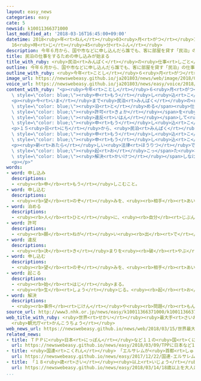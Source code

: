```yaml
---
layout: easy_news
categories: easy
cate: 5
newsid: k10011366371000
last_modified_at: '2018-03-16T16:45:00+09:00'
datetime: 2018<ruby>年<rt>ねん</rt></ruby>03<ruby>月<rt>がつ</rt></ruby>16<ruby>日<rt>にち</rt></ruby>
  16<ruby>時<rt>じ</rt></ruby>45<ruby>分<rt>ふん</rt></ruby>
description: 今年６月から、国や市などに申し込んだら誰でも、客に部屋を貸す「民泊」の仕事ができるようになります。
title: 民泊の仕事をするための申し込みが始まる
title_with_ruby: <ruby>民泊<rt>みんぱく</rt></ruby>の<ruby>仕事<rt>しごと</rt></ruby>をするための<ruby>申<rt>もう</rt></ruby>し<ruby>込<rt>こ</rt></ruby>みが<ruby>始<rt>はじ</rt></ruby>まる
outline: 今年６月から、国や市などに申し込んだら誰でも、客に部屋を貸す「民泊」の仕事ができるようになります。
outline_with_ruby: <ruby>今年<rt>ことし</rt></ruby>６<ruby>月<rt>がつ</rt></ruby>から、<ruby>国<rt>くに</rt></ruby>や<ruby>市<rt>し</rt></ruby>などに<ruby>申<rt>もう</rt></ruby>し<ruby>込<rt>こ</rt></ruby>んだら<ruby>誰<rt>だれ</rt></ruby>でも、<ruby>客<rt>きゃく</rt></ruby>に<ruby>部屋<rt>へや</rt></ruby>を<ruby>貸<rt>か</rt></ruby>す「<ruby>民泊<rt>みんぱく</rt></ruby>」の<ruby>仕事<rt>しごと</rt></ruby>ができるようになります。
image_url: https://newswebeasy.github.io/ja201803/news/web/image/2018/03/15/K10011366371_1803151727_1803151732_01_02.jpg
voice_url: https://newswebeasy.github.io/ja201803/news/easy/voice/2018/03/16/k10011366371000.mp3
content_with_ruby: "<p><ruby>今年<rt>ことし</rt></ruby>６<ruby>月<rt>がつ</rt></ruby>から、<ruby>国<rt>くに</rt></ruby>や<ruby>市<rt>し</rt></ruby>などに<span\
  \ style=\"color: blue;\"><ruby>申<rt>もう</rt></ruby>し<ruby>込<rt>こ</rt></ruby>ん</span>だら<ruby>誰<rt>だれ</rt></ruby>でも、<ruby>客<rt>きゃく</rt></ruby>に<ruby>部屋<rt>へや</rt></ruby>を<ruby>貸<rt>か</rt></ruby>す「<ruby>民泊<rt>みんぱく</rt></ruby>」の<ruby>仕事<rt>しごと</rt></ruby>ができるようになります。</p>\n\
  <p><ruby>今<rt>いま</rt></ruby>まで<ruby>民泊<rt>みんぱく</rt></ruby>の<ruby>仕事<rt>しごと</rt></ruby>をするには、<ruby>客<rt>きゃく</rt></ruby>を<span\
  \ style=\"color: blue;\"><ruby>泊<rt>と</rt></ruby>める</span><ruby>仕事<rt>しごと</rt></ruby>をするための<span\
  \ style=\"color: blue;\"><ruby>許可<rt>きょか</rt></ruby></span>を<ruby>持<rt>も</rt></ruby>っているか、<ruby>国<rt>くに</rt></ruby>が<ruby>決<rt>き</rt></ruby>めた<ruby>場所<rt>ばしょ</rt></ruby>で<ruby>行<rt>おこな</rt></ruby>う<ruby>必要<rt>ひつよう</rt></ruby>がありました。しかし、<ruby>法律<rt>ほうりつ</rt></ruby>に<span\
  \ style=\"color: blue;\"><ruby>違反<rt>いはん</rt></ruby></span>して<ruby>民泊<rt>みんぱく</rt></ruby>の<ruby>仕事<rt>しごと</rt></ruby>をする<ruby>人<rt>ひと</rt></ruby>が<ruby>増<rt>ふ</rt></ruby>えたため、<ruby>国<rt>くに</rt></ruby>は<ruby>新<rt>あたら</rt></ruby>しい<ruby>法律<rt>ほうりつ</rt></ruby>をつくって、<ruby>国<rt>くに</rt></ruby>や<ruby>市<rt>し</rt></ruby>などに<span\
  \ style=\"color: blue;\"><ruby>申<rt>もう</rt></ruby>し<ruby>込<rt>こ</rt></ruby>ん</span>だら<ruby>誰<rt>だれ</rt></ruby>でも<ruby>民泊<rt>みんぱく</rt></ruby>の<ruby>仕事<rt>しごと</rt></ruby>ができるようにしました。</p>\n\
  <p>１５<ruby>日<rt>にち</rt></ruby>から、<ruby>民泊<rt>みんぱく</rt></ruby>の<ruby>仕事<rt>しごと</rt></ruby>をしたい<ruby>人<rt>ひと</rt></ruby>や<ruby>会社<rt>かいしゃ</rt></ruby>の<span\
  \ style=\"color: blue;\"><ruby>申<rt>もう</rt></ruby>し<ruby>込<rt>こ</rt></ruby>み</span>が<ruby>始<rt>はじ</rt></ruby>まりました。インターネットで<ruby>民泊<rt>みんぱく</rt></ruby>を<ruby>紹介<rt>しょうかい</rt></ruby>しているアメリカのエアビーアンドビーという<ruby>会社<rt>かいしゃ</rt></ruby>も<ruby>国<rt>くに</rt></ruby>に<span\
  \ style=\"color: blue;\"><ruby>申<rt>もう</rt></ruby>し<ruby>込<rt>こ</rt></ruby>み</span>ました。</p>\n\
  <p><ruby>新<rt>あたら</rt></ruby>しい<ruby>法律<rt>ほうりつ</rt></ruby>では、<ruby>部屋<rt>へや</rt></ruby>を<ruby>貸<rt>か</rt></ruby>すことができるのは１<ruby>年<rt>ねん</rt></ruby>のうち１８０<ruby>日<rt>にち</rt></ruby>までです。<ruby>近所<rt>きんじょ</rt></ruby>に<ruby>住<rt>す</rt></ruby>む<ruby>人<rt>ひと</rt></ruby>からうるさいと<ruby>言<rt>い</rt></ruby>われるなど<ruby>問題<rt>もんだい</rt></ruby>が<span\
  \ style=\"color: blue;\"><ruby>起<rt>お</rt></ruby>こっ</span>た<ruby>場合<rt>ばあい</rt></ruby>は、<span\
  \ style=\"color: blue;\"><ruby>解決<rt>かいけつ</rt></ruby></span>しなければなりません。</p>\n<p></p>\n\
  <p></p>"
words:
- word: 申し込み
  descriptions:
  - <ruby><rb>申</rb><rt>もう</rt></ruby>しこむこと。
- word: 申し込む
  descriptions:
  - <ruby><rb>望</rb><rt>のぞ</rt></ruby>みを、<ruby><rb>相手</rb><rt>あいて</rt></ruby>に<ruby><rb>伝</rb><rt>つた</rt></ruby>える。<ruby><rb>申</rb><rt>もう</rt></ruby>し<ruby><rb>入</rb><rt>い</rt></ruby>れる。
- word: 泊める
  descriptions:
  - <ruby><rb>人</rb><rt>ひと</rt></ruby>に、<ruby><rb>自分</rb><rt>じぶん</rt></ruby>の<ruby><rb>家</rb><rt>いえ</rt></ruby>で<ruby><rb>夜</rb><rt>よる</rt></ruby>を<ruby><rb>過</rb><rt>す</rt></ruby>ごさせる。
- word: 許可
  descriptions:
  - <ruby><rb>願</rb><rt>ねが</rt></ruby>い<ruby><rb>出</rb><rt>で</rt></ruby>ていたことを、よいと<ruby><rb>許</rb><rt>ゆる</rt></ruby>すこと。<ruby><rb>許</rb><rt>ゆる</rt></ruby>し。
- word: 違反
  descriptions:
  - <ruby><rb>決</rb><rt>き</rt></ruby>まりを<ruby><rb>破</rb><rt>やぶ</rt></ruby>ること。
- word: 申し込む
  descriptions:
  - <ruby><rb>望</rb><rt>のぞ</rt></ruby>みを、<ruby><rb>相手</rb><rt>あいて</rt></ruby>に<ruby><rb>伝</rb><rt>つた</rt></ruby>える。<ruby><rb>申</rb><rt>もう</rt></ruby>し<ruby><rb>入</rb><rt>い</rt></ruby>れる。
- word: 起こる
  descriptions:
  - <ruby><rb>始</rb><rt>はじ</rt></ruby>まる。
  - <ruby><rb>生</rb><rt>しょう</rt></ruby>じる。<ruby><rb>起</rb><rt>お</rt></ruby>きる。
- word: 解決
  descriptions:
  - <ruby><rb>事件</rb><rt>じけん</rt></ruby>や<ruby><rb>問題</rb><rt>もんだい</rt></ruby>がうまくかたづくこと。
source_url: http://www3.nhk.or.jp/news/easy/k10011366371000/k10011366371000.html
web_title_with_ruby: <ruby>世界<rt>せかい</rt></ruby><ruby>最大手<rt>さいおおて</rt></ruby>の<ruby>民泊<rt>みんぱく</rt></ruby><ruby>サイト<rt>さいと</rt></ruby><ruby>運営会社<rt>うんえいがいしゃ</rt></ruby>も<ruby>申請<rt>しんせい</rt></ruby>
  <ruby>観光庁<rt>かんこうちょう</rt></ruby>
web_news_url: https://newswebeasy.github.io/news/web/2018/03/15/世界最大手の民泊サイト運営会社も申請-観光庁
related_news:
- title: ＴＰＰに<ruby>日本<rt>にっぽん</rt></ruby>など１１の<ruby>国<rt>くに</rt></ruby>がサインをする
  url: https://newswebeasy.github.io/news/easy/2018/03/09/TPPに日本など11の国がサインをする
- title: <ruby>国連<rt>こくれん</rt></ruby>　「エルサレムが<ruby>首都<rt>しゅと</rt></ruby>」と<ruby>言<rt>い</rt></ruby>うアメリカを<ruby>認<rt>みと</rt></ruby>めない
  url: https://newswebeasy.github.io/news/easy/2017/12/22/国連-エルサレムが首都と言うアメリカを認めない
- title: 「１８<ruby>歳<rt>さい</rt></ruby><ruby>以上<rt>いじょう</rt></ruby>を<ruby>大人<rt>おとな</rt></ruby>にする」<ruby>新<rt>あたら</rt></ruby>しい<ruby>法律<rt>ほうりつ</rt></ruby>の<ruby>案<rt>あん</rt></ruby>を<ruby>決<rt>き</rt></ruby>める
  url: https://newswebeasy.github.io/news/easy/2018/03/14/18歳以上を大人にする新しい法律の案を決める
...
```

